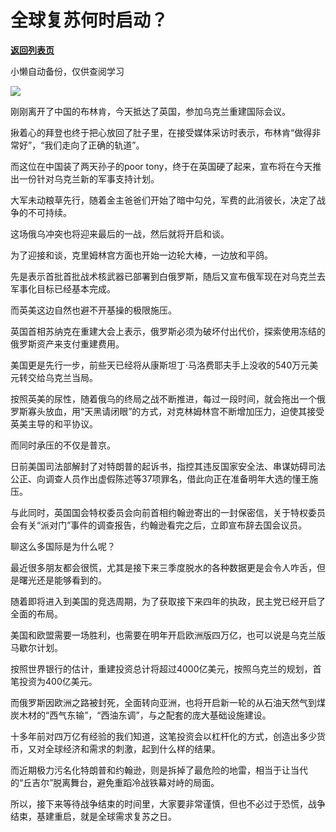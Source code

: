 # 全球复苏何时启动？

[**返回列表页**](/gzh/政事堂2019)

小懒自动备份，仅供查阅学习

![](https://mmbiz.qpic.cn/mmbiz_jpg/rxhS23yu8cPEqejSNk49CefHWzxEhwM2VheTswSDHqbXeeEUYrZFIYyIDLzsF7QCmTLDwiaAA5icCSiaTmicKPKmoQ/640?wx_fmt=jpeg)

刚刚离开了中国的布林肯，今天抵达了英国，参加乌克兰重建国际会议。  

揪着心的拜登也终于把心放回了肚子里，在接受媒体采访时表示，布林肯“做得非常好”，“我们走向了正确的轨道”。  

而这位在中国装了两天孙子的poor tony，终于在英国硬了起来，宣布将在今天推出一份针对乌克兰新的军事支持计划。

大军未动粮草先行，随着金主爸爸们开始了暗中勾兑，军费的此消彼长，决定了战争的不可持续。

这场俄乌冲突也将迎来最后的一战，然后就将开启和谈。

为了迎接和谈，克里姆林宫方面也开始一边轮大棒，一边放和平鸽。

先是表示首批首批战术核武器已部署到白俄罗斯，随后又宣布俄军现在对乌克兰去军事化目标已经基本完成。

而英美这边自然也避不开基操的极限施压。

英国首相苏纳克在重建大会上表示，俄罗斯必须为破坏付出代价，探索使用冻结的俄罗斯资产来支付重建费用。

美国更是先行一步，前些天已经将从康斯坦丁·马洛费耶夫手上没收的540万元美元转交给乌克兰当局。

按照英美的尿性，随着俄乌的终局之战不断推进，每过一段时间，就会拖出一个俄罗斯寡头放血，用“天黑请闭眼”的方式，对克林姆林宫不断增加压力，迫使其接受英美主导的和平协议。

而同时承压的不仅是普京。

日前美国司法部解封了对特朗普的起诉书，指控其违反国家安全法、串谋妨碍司法公正、向调查人员作出虚假陈述等37项罪名，借此向正在准备明年大选的懂王施压。

与此同时，英国国会特权委员会向前首相约翰逊寄出的一封保密信，关于特权委员会有关“派对门”事件的调查报告，约翰逊看完之后，立即宣布辞去国会议员。

聊这么多国际是为什么呢？

最近很多朋友都会很慌，尤其是接下来三季度脱水的各种数据更是会令人咋舌，但是曙光还是能够看到的。  

随着即将进入到美国的竞选周期，为了获取接下来四年的执政，民主党已经开启了全面的布局。

美国和欧盟需要一场胜利，也需要在明年开启欧洲版四万亿，也可以说是乌克兰版马歇尔计划。

按照世界银行的估计，重建投资总计将超过4000亿美元，按照乌克兰的规划，首笔投资为400亿美元。

而俄罗斯因欧洲之路被封死，全面转向亚洲，也将开启新一轮的从石油天然气到煤炭木材的“西气东输”，“西油东调”，与之配套的庞大基础设施建设。

十多年前对四万亿有经验的我们知道，这笔投资会以杠杆化的方式，创造出多少货币，又对全球经济和需求的刺激，起到什么样的结果。

而近期极力污名化特朗普和约翰逊，则是拆掉了最危险的地雷，相当于让当代的“丘吉尔”脱离舞台，避免重蹈冷战铁幕对峙的局面。

所以，接下来等待战争结束的时间里，大家要非常谨慎，但也不必过于恐慌，战争结束，基建重启，就是全球需求复苏之日。

#

